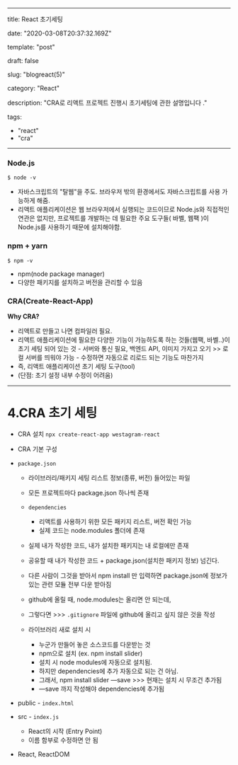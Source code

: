 

---

title: React 초기세팅

date: "2020-03-08T20:37:32.169Z"

template: "post"

draft: false

slug: "blogreact(5)"

category: "React"

description: "CRA로 리액트 프로젝트 진행시 초기세팅에 관한 설명입니다 ."

tags:
  - "react"
  - "cra"

---

### Node.js

```
$ node -v
```

- 자바스크립트의 "탈웹"을 주도. 브라우저 밖의 환경에서도 자바스크립트를 사용 가능하게 해줌.
- 리액트 애플리케이션은 웹 브라우저에서 실행되는 코드이므로 Node.js와 직접적인 연관은 없지만, 프로젝트를 개발하는 데 필요한 주요 도구들( 바벨, 웹팩 )이 Node.js를 사용하기 때문에 설치해야함.

### npm + yarn

```
$ npm -v
```

- npm(node package manager)
- 다양한 패키지를 설치하고 버전을 관리할 수 있음

### CRA(Create-React-App)

**Why CRA?**

- 리액트로 만들고 나면 컴파일러 필요.
- 리액트 애플리케이션에 필요한 다양한 기능이 가능하도록 하는 것들(웹팩, 바벨..)이 초기 세팅 되어 있는 것
  \- 서버와 통신 필요, 백엔드 API, 이미지 가지고 오기 >> 로컬 서버를 띄워야 가능
  \- 수정하면 자동으로 리로드 되는 기능도 마찬가지
- 즉, 리액트 애플리케이션 초기 세팅 도구(tool)
- (단점: 초기 설정 내부 수정이 어려움)

------

# 4.CRA 초기 세팅

- CRA 설치
  `npx create-react-app westagram-react`

- CRA 기본 구성

- `package.json`

  - 라이브러리/패키지 세팅 리스트 정보(종류, 버전) 들어있는 파일

  - 모든 프로젝트마다 package.json 하나씩 존재

  - ```
    dependencies
    ```

    - 리액트를 사용하기 위한 모든 패키지 리스트, 버전 확인 가능
    - 실제 코드는 node.modules 폴더에 존재

  - 실제 내가 작성한 코드, 내가 설치한 패키지는 내 로컬에만 존재

  - 공유할 때 내가 작성한 코드 + package.json(설치한 패키지 정보) 넘긴다.

  - 다른 사람이 그것을 받아서 npm install 만 입력하면 package.json에 정보가 있는 관련 모듈 전부 다운 받아짐

  - github에 올릴 때, node.modules는 올리면 안 되는데,

  - 그렇다면 >>> `.gitignore` 파일에 github에 올리고 싶지 않은 것을 작성

  - 라이브러리 새로 설치 시

    - 누군가 만들어 놓은 소스코드를 다운받는 것
    - npm으로 설치 (ex. npm install slider)
    - 설치 시 node modules에 자동으로 설치됨.
    - 하지만 dependencies에 추가 자동으로 되는 건 아님.
    - 그래서, npm install slider —save >>> 현재는 설치 시 무조건 추가됨
    - —save 까지 작성해야 dependencies에 추가됨

- public - `index.html`

- src - `index.js`

  - React의 시작 (Entry Point)
  - 이름 함부로 수정하면 안 됨

- React, ReactDOM